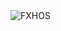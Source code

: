 <div align="justify">
<picture>
    <source media="(prefers-color-scheme: dark)" srcset="https://i.ibb.co/zWqSDnPD/output-gif.gif">
    <source media="(prefers-color-scheme: light)" srcset="https://i.ibb.co/zWqSDnPD/output-gif.gif">
    <img alt="FXHOS" src="https://i.ibb.co/zWqSDnPD/output-gif.gif">
</picture>
</div>